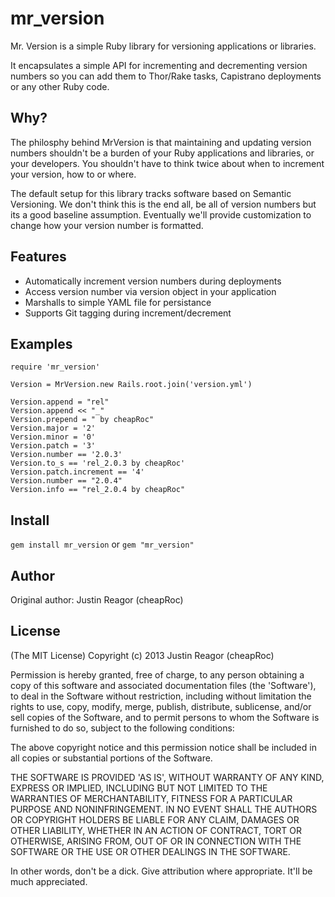 mr_version
===========

Mr. Version is a simple Ruby library for versioning applications or libraries.

It encapsulates a simple API for incrementing and decrementing version numbers so you can add
them to Thor/Rake tasks, Capistrano deployments or any other Ruby code.

Why?
----

The philosphy behind MrVersion is that maintaining and updating version numbers shouldn't be
a burden of your Ruby applications and libraries, or your developers. You shouldn't have to
think twice about when to increment your version, how to or where.

The default setup for this library tracks software based on Semantic Versioning. We don't think
this is the end all, be all of version numbers but its a good baseline assumption. Eventually
we'll provide customization to change how your version number is formatted.

Features
--------

* Automatically increment version numbers during deployments
* Access version number via version object in your application
* Marshalls to simple YAML file for persistance
* Supports Git tagging during increment/decrement

Examples
--------

    require 'mr_version'

    Version = MrVersion.new Rails.root.join('version.yml')

    Version.append = "rel"
    Version.append << "_"
    Version.prepend = " by cheapRoc"
    Version.major = '2'
    Version.minor = '0'
    Version.patch = '3'
    Version.number == '2.0.3'
    Version.to_s == 'rel_2.0.3 by cheapRoc'
    Version.patch.increment == '4'
    Version.number == "2.0.4"
    Version.info == "rel_2.0.4 by cheapRoc"

Install
-------

```gem install mr_version``` or ```gem "mr_version"```

Author
------

Original author: Justin Reagor (cheapRoc)

License
-------

(The MIT License) Copyright (c) 2013 Justin Reagor (cheapRoc)

Permission is hereby granted, free of charge, to any person obtaining
a copy of this software and associated documentation files (the
'Software'), to deal in the Software without restriction, including
without limitation the rights to use, copy, modify, merge, publish,
distribute, sublicense, and/or sell copies of the Software, and to
permit persons to whom the Software is furnished to do so, subject to
the following conditions:

The above copyright notice and this permission notice shall be
included in all copies or substantial portions of the Software.

THE SOFTWARE IS PROVIDED 'AS IS', WITHOUT WARRANTY OF ANY KIND,
EXPRESS OR IMPLIED, INCLUDING BUT NOT LIMITED TO THE WARRANTIES OF
MERCHANTABILITY, FITNESS FOR A PARTICULAR PURPOSE AND NONINFRINGEMENT.
IN NO EVENT SHALL THE AUTHORS OR COPYRIGHT HOLDERS BE LIABLE FOR ANY
CLAIM, DAMAGES OR OTHER LIABILITY, WHETHER IN AN ACTION OF CONTRACT,
TORT OR OTHERWISE, ARISING FROM, OUT OF OR IN CONNECTION WITH THE
SOFTWARE OR THE USE OR OTHER DEALINGS IN THE SOFTWARE.

In other words, don't be a dick. Give attribution where appropriate.
It'll be much appreciated.
